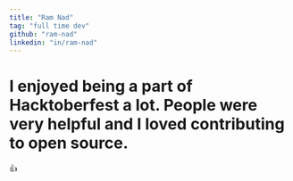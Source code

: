 ```yaml
---
title: "Ram Nad"
tag: "full time dev"
github: "ram-nad"
linkedin: "in/ram-nad"
---
```


# I enjoyed being a part of Hacktoberfest a lot. People were very helpful and I loved contributing to open source.

:+1: